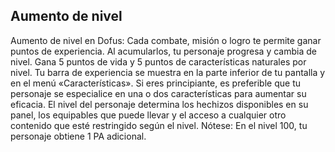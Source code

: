 ## Aumento de nivel
Aumento de nivel en Dofus: Cada combate, misión o logro te permite ganar puntos de experiencia. Al acumularlos, tu personaje progresa y cambia de nivel. Gana 5 puntos de vida y 5 puntos de características naturales por nivel.
Tu barra de experiencia se muestra en la parte inferior de tu pantalla y en el menú «Características». Si eres principiante, es preferible que tu personaje se especialice en una o dos características para aumentar su eficacia.
El nivel del personaje determina los hechizos disponibles en su panel, los equipables que puede llevar y el acceso a cualquier otro contenido que esté restringido según el nivel.
Nótese: En el nivel 100, tu personaje obtiene 1 PA adicional.